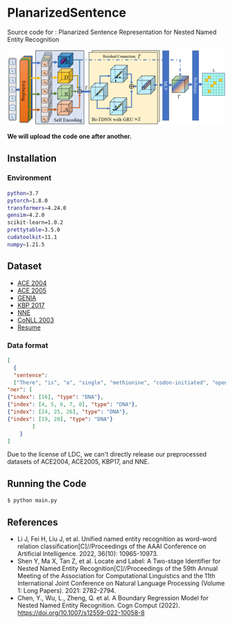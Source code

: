 # PlanarizedSentence
Source code for : Planarized Sentence Representation for Nested Named Entity Recognition

![model](./model.png)

**We will upload the code one after another.**

## Installation
### Environment
```bash
python=3.7
pytorch=1.8.0
transformers=4.24.0
gensim=4.2.0
scikit-learn=1.0.2
prettytable=3.5.0
cudatoolkit=11.1
numpy=1.21.5
```

## Dataset
- [ACE 2004](https://catalog.ldc.upenn.edu/LDC2005T09)
- [ACE 2005](https://catalog.ldc.upenn.edu/LDC2006T06)
- [GENIA](http://www.geniaproject.org/genia-corpus)
- [KBP 2017](https://catalog.ldc.upenn.edu/LDC2017D55)
- [NNE](https://aclanthology.org/P19-1510.pdf)
- [CoNLL 2003](https://www.clips.uantwerpen.be/conll2003/ner/)
- [Resume](https://github.com/AAristotle/PlanarizedSentence/tree/main/data/resume-zh)


### Data format
```json
[
  {
  "sentence": 
  ["There", "is", "a", "single", "methionine", "codon-initiated", "open", "reading", "frame", "of", "1,458", "nt", "in", "frame", "with", "a", "homeobox", "and", "a", "CAX", "repeat", ",", "and", "the", "open", "reading", "frame", "is", "predicted", "to", "encode", "a", "protein", "of", "51,659", "daltons."], 
"ner": [
{"index": [16], "type": "DNA"}, 
{"index": [4, 5, 6, 7, 8], "type": "DNA"}, 
{"index": [24, 25, 26], "type": "DNA"}, 
{"index": [19, 20], "type": "DNA"}
        ]
    }
]

```
Due to the license of LDC, we can't directly release our preprocessed datasets of ACE2004, ACE2005, KBP17, and NNE.

## Running the Code
```bash
$ python main.py
```


## References
* Li J, Fei H, Liu J, et al. Unified named entity recognition as word-word relation classification[C]//Proceedings of the AAAI Conference on Artificial Intelligence. 2022, 36(10): 10965-10973.
* Shen Y, Ma X, Tan Z, et al. Locate and Label: A Two-stage Identifier for Nested Named Entity Recognition[C]//Proceedings of the 59th Annual Meeting of the Association for Computational Linguistics and the 11th International Joint Conference on Natural Language Processing (Volume 1: Long Papers). 2021: 2782-2794.
* Chen, Y., Wu, L., Zheng, Q. et al. A Boundary Regression Model for Nested Named Entity Recognition. Cogn Comput (2022). https://doi.org/10.1007/s12559-022-10058-8
